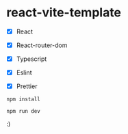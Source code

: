 # react-vite-template

- [x] React
- [x] React-router-dom
- [x] Typescript
- [x] Eslint
- [x] Prettier


```
npm install
```

```
npm run dev
```

:)
